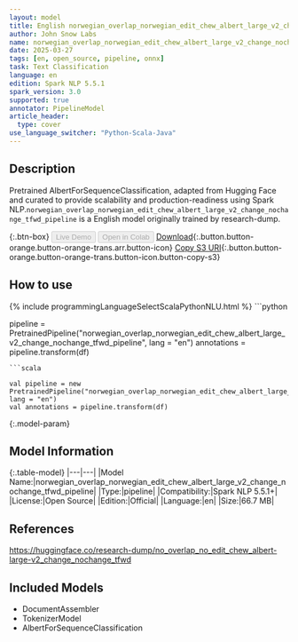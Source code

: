 ```yaml
---
layout: model
title: English norwegian_overlap_norwegian_edit_chew_albert_large_v2_change_nochange_tfwd_pipeline pipeline AlbertForSequenceClassification from research-dump
author: John Snow Labs
name: norwegian_overlap_norwegian_edit_chew_albert_large_v2_change_nochange_tfwd_pipeline
date: 2025-03-27
tags: [en, open_source, pipeline, onnx]
task: Text Classification
language: en
edition: Spark NLP 5.5.1
spark_version: 3.0
supported: true
annotator: PipelineModel
article_header:
  type: cover
use_language_switcher: "Python-Scala-Java"
---
```


## Description

Pretrained AlbertForSequenceClassification, adapted from Hugging Face and curated to provide scalability and production-readiness using Spark NLP.`norwegian_overlap_norwegian_edit_chew_albert_large_v2_change_nochange_tfwd_pipeline` is a English model originally trained by research-dump.

{:.btn-box}
<button class="button button-orange" disabled>Live Demo</button>
<button class="button button-orange" disabled>Open in Colab</button>
[Download](https://s3.amazonaws.com/auxdata.johnsnowlabs.com/public/models/norwegian_overlap_norwegian_edit_chew_albert_large_v2_change_nochange_tfwd_pipeline_en_5.5.1_3.0_1743073773335.zip){:.button.button-orange.button-orange-trans.arr.button-icon}
[Copy S3 URI](s3://auxdata.johnsnowlabs.com/public/models/norwegian_overlap_norwegian_edit_chew_albert_large_v2_change_nochange_tfwd_pipeline_en_5.5.1_3.0_1743073773335.zip){:.button.button-orange.button-orange-trans.button-icon.button-copy-s3}

## How to use



<div class="tabs-box" markdown="1">
{% include programmingLanguageSelectScalaPythonNLU.html %}
```python

pipeline = PretrainedPipeline("norwegian_overlap_norwegian_edit_chew_albert_large_v2_change_nochange_tfwd_pipeline", lang = "en")
annotations =  pipeline.transform(df)   

```
```scala

val pipeline = new PretrainedPipeline("norwegian_overlap_norwegian_edit_chew_albert_large_v2_change_nochange_tfwd_pipeline", lang = "en")
val annotations = pipeline.transform(df)

```
</div>

{:.model-param}
## Model Information

{:.table-model}
|---|---|
|Model Name:|norwegian_overlap_norwegian_edit_chew_albert_large_v2_change_nochange_tfwd_pipeline|
|Type:|pipeline|
|Compatibility:|Spark NLP 5.5.1+|
|License:|Open Source|
|Edition:|Official|
|Language:|en|
|Size:|66.7 MB|

## References

https://huggingface.co/research-dump/no_overlap_no_edit_chew_albert-large-v2_change_nochange_tfwd

## Included Models

- DocumentAssembler
- TokenizerModel
- AlbertForSequenceClassification